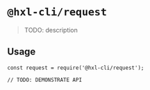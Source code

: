 # `@hxl-cli/request`

> TODO: description

## Usage

```
const request = require('@hxl-cli/request');

// TODO: DEMONSTRATE API
```
